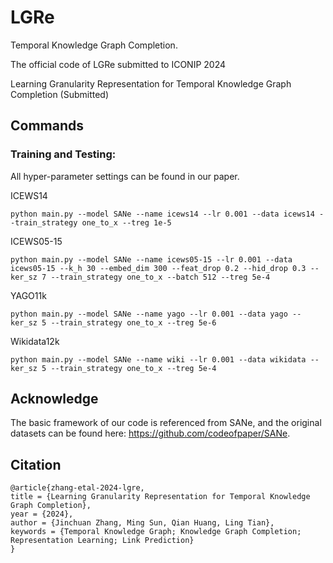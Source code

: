 # LGRe
Temporal Knowledge Graph Completion.

The official code of LGRe submitted to ICONIP 2024

Learning Granularity Representation for Temporal Knowledge Graph Completion (Submitted)

## Commands
### Training and Testing:
All hyper-parameter settings can be found in our paper.

ICEWS14
```
python main.py --model SANe --name icews14 --lr 0.001 --data icews14 --train_strategy one_to_x --treg 1e-5
```
ICEWS05-15
```
python main.py --model SANe --name icews05-15 --lr 0.001 --data icews05-15 --k_h 30 --embed_dim 300 --feat_drop 0.2 --hid_drop 0.3 --ker_sz 7 --train_strategy one_to_x --batch 512 --treg 5e-4
```
YAGO11k
```
python main.py --model SANe --name yago --lr 0.001 --data yago --ker_sz 5 --train_strategy one_to_x --treg 5e-6
```
Wikidata12k
```
python main.py --model SANe --name wiki --lr 0.001 --data wikidata --ker_sz 5 --train_strategy one_to_x --treg 5e-4
```
## Acknowledge
The basic framework of our code is referenced from SANe, and the original datasets can be found here: https://github.com/codeofpaper/SANe.

## Citation
```
@article{zhang-etal-2024-lgre,
title = {Learning Granularity Representation for Temporal Knowledge Graph Completion},
year = {2024},
author = {Jinchuan Zhang, Ming Sun, Qian Huang, Ling Tian},
keywords = {Temporal Knowledge Graph; Knowledge Graph Completion; Representation Learning; Link Prediction}
}
```

